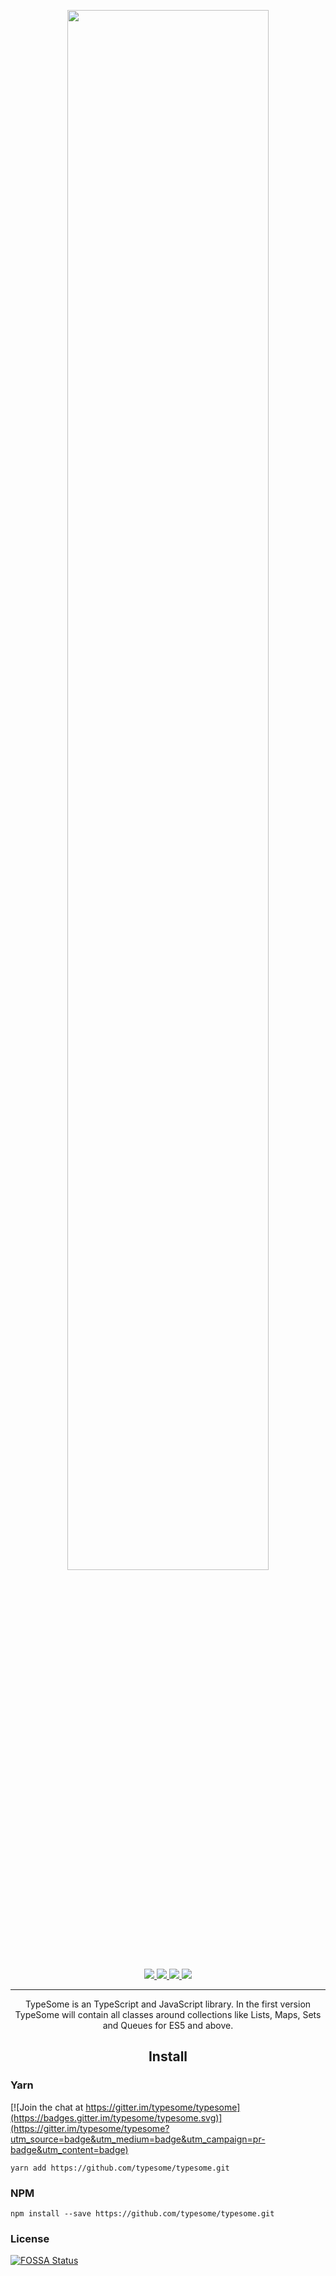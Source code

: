 <div align="center">
	<p>
		<img width="80%" src="https://drive.google.com/uc?id=0Bye4RMdS61gTenhrdFVCN29lb1U"/>
	</p>
	<p>
		<a href="https://david-dm.org/typesome/typesome" alt="Dependencies">
			<img src="https://img.shields.io/david/typesome/typesome.svg"/>
		</a>
		<a href="https://travis-ci.org/typesome/typesome" alt="Travis">
			<img src="https://img.shields.io/travis/typesome/typesome/master.svg"/>
		</a>
		<a href="https://coveralls.io/r/typesome/typesome/" alt="FOSSA Status">
			<img src="https://img.shields.io/coveralls/typesome/typesome.svg"/>
		</a>
		<a href="https://app.fossa.io/projects/git%2Bhttps%3A%2F%2Fgithub.com%2Ftypesome%2Ftypesome?ref=badge_shield" alt="FOSSA Status">
			<img src="https://app.fossa.io/api/projects/git%2Bhttps%3A%2F%2Fgithub.com%2Ftypesome%2Ftypesome.svg?type=shield"/>
		</a>
	</p>
	<hr>
	<p>
		TypeSome is an TypeScript and JavaScript library. In the first version TypeSome will contain all classes around collections like Lists, Maps, Sets and Queues for ES5 and above.
	</p>
</div>


<h2 align="center">Install</h2>

### Yarn

[![Join the chat at https://gitter.im/typesome/typesome](https://badges.gitter.im/typesome/typesome.svg)](https://gitter.im/typesome/typesome?utm_source=badge&utm_medium=badge&utm_campaign=pr-badge&utm_content=badge)

```
yarn add https://github.com/typesome/typesome.git
```

### NPM

```
npm install --save https://github.com/typesome/typesome.git
```

### License

[![FOSSA Status](https://app.fossa.io/api/projects/git%2Bhttps%3A%2F%2Fgithub.com%2Ftypesome%2Ftypesome.svg?type=large)](https://app.fossa.io/projects/git%2Bhttps%3A%2F%2Fgithub.com%2Ftypesome%2Ftypesome?ref=badge_large)



